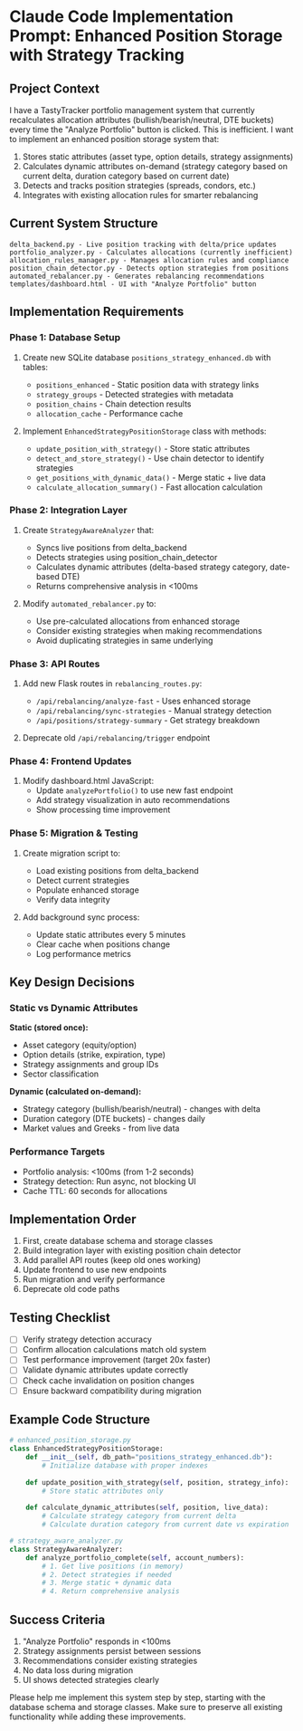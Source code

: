 # Claude Code Implementation Prompt: Enhanced Position Storage with Strategy Tracking

## Project Context
I have a TastyTracker portfolio management system that currently recalculates allocation attributes (bullish/bearish/neutral, DTE buckets) every time the "Analyze Portfolio" button is clicked. This is inefficient. I want to implement an enhanced position storage system that:

1. Stores static attributes (asset type, option details, strategy assignments)
2. Calculates dynamic attributes on-demand (strategy category based on current delta, duration category based on current date)
3. Detects and tracks position strategies (spreads, condors, etc.)
4. Integrates with existing allocation rules for smarter rebalancing

## Current System Structure
```
delta_backend.py - Live position tracking with delta/price updates
portfolio_analyzer.py - Calculates allocations (currently inefficient)
allocation_rules_manager.py - Manages allocation rules and compliance
position_chain_detector.py - Detects option strategies from positions
automated_rebalancer.py - Generates rebalancing recommendations
templates/dashboard.html - UI with "Analyze Portfolio" button
```

## Implementation Requirements

### Phase 1: Database Setup
1. Create new SQLite database `positions_strategy_enhanced.db` with tables:
   - `positions_enhanced` - Static position data with strategy links
   - `strategy_groups` - Detected strategies with metadata
   - `position_chains` - Chain detection results
   - `allocation_cache` - Performance cache

2. Implement `EnhancedStrategyPositionStorage` class with methods:
   - `update_position_with_strategy()` - Store static attributes
   - `detect_and_store_strategy()` - Use chain detector to identify strategies
   - `get_positions_with_dynamic_data()` - Merge static + live data
   - `calculate_allocation_summary()` - Fast allocation calculation

### Phase 2: Integration Layer
1. Create `StrategyAwareAnalyzer` that:
   - Syncs live positions from delta_backend
   - Detects strategies using position_chain_detector
   - Calculates dynamic attributes (delta-based strategy category, date-based DTE)
   - Returns comprehensive analysis in <100ms

2. Modify `automated_rebalancer.py` to:
   - Use pre-calculated allocations from enhanced storage
   - Consider existing strategies when making recommendations
   - Avoid duplicating strategies in same underlying

### Phase 3: API Routes
1. Add new Flask routes in `rebalancing_routes.py`:
   - `/api/rebalancing/analyze-fast` - Uses enhanced storage
   - `/api/rebalancing/sync-strategies` - Manual strategy detection
   - `/api/positions/strategy-summary` - Get strategy breakdown

2. Deprecate old `/api/rebalancing/trigger` endpoint

### Phase 4: Frontend Updates
1. Modify dashboard.html JavaScript:
   - Update `analyzePortfolio()` to use new fast endpoint
   - Add strategy visualization in auto recommendations
   - Show processing time improvement

### Phase 5: Migration & Testing
1. Create migration script to:
   - Load existing positions from delta_backend
   - Detect current strategies
   - Populate enhanced storage
   - Verify data integrity

2. Add background sync process:
   - Update static attributes every 5 minutes
   - Clear cache when positions change
   - Log performance metrics

## Key Design Decisions

### Static vs Dynamic Attributes
**Static (stored once):**
- Asset category (equity/option)
- Option details (strike, expiration, type)
- Strategy assignments and group IDs
- Sector classification

**Dynamic (calculated on-demand):**
- Strategy category (bullish/bearish/neutral) - changes with delta
- Duration category (DTE buckets) - changes daily
- Market values and Greeks - from live data

### Performance Targets
- Portfolio analysis: <100ms (from 1-2 seconds)
- Strategy detection: Run async, not blocking UI
- Cache TTL: 60 seconds for allocations

## Implementation Order
1. First, create database schema and storage classes
2. Build integration layer with existing position chain detector
3. Add parallel API routes (keep old ones working)
4. Update frontend to use new endpoints
5. Run migration and verify performance
6. Deprecate old code paths

## Testing Checklist
- [ ] Verify strategy detection accuracy
- [ ] Confirm allocation calculations match old system
- [ ] Test performance improvement (target 20x faster)
- [ ] Validate dynamic attributes update correctly
- [ ] Check cache invalidation on position changes
- [ ] Ensure backward compatibility during migration

## Example Code Structure
```python
# enhanced_position_storage.py
class EnhancedStrategyPositionStorage:
    def __init__(self, db_path="positions_strategy_enhanced.db"):
        # Initialize database with proper indexes
        
    def update_position_with_strategy(self, position, strategy_info):
        # Store static attributes only
        
    def calculate_dynamic_attributes(self, position, live_data):
        # Calculate strategy category from current delta
        # Calculate duration category from current date vs expiration

# strategy_aware_analyzer.py  
class StrategyAwareAnalyzer:
    def analyze_portfolio_complete(self, account_numbers):
        # 1. Get live positions (in memory)
        # 2. Detect strategies if needed
        # 3. Merge static + dynamic data
        # 4. Return comprehensive analysis
```

## Success Criteria
1. "Analyze Portfolio" responds in <100ms
2. Strategy assignments persist between sessions
3. Recommendations consider existing strategies
4. No data loss during migration
5. UI shows detected strategies clearly

Please help me implement this system step by step, starting with the database schema and storage classes. Make sure to preserve all existing functionality while adding these improvements.
